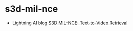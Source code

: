 # s3d-mil-nce

* Lightning AI blog [S3D MIL-NCE: Text-to-Video Retrieval](https://lightning.ai/cosmo3769/studios/s3d-mil-nce-text-to-video-retrieval)
